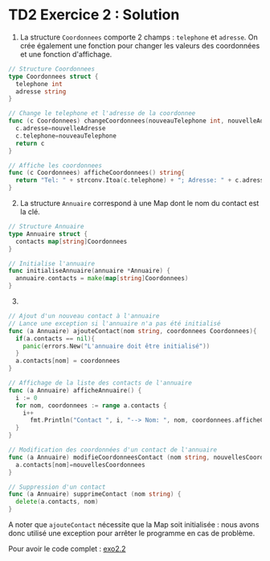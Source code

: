 # TD2 Exercice 2 : Solution 

1. La structure `Coordonnees` comporte 2 champs : `telephone` et `adresse`. On crée également une fonction pour changer les valeurs des coordonnées et une fonction d'affichage. 

```go
// Structure Coordonnees
type Coordonnees struct {
  telephone int
  adresse string
}

// Change le telephone et l'adresse de la coordonnee
func (c Coordonnees) changeCoordonnees(nouveauTelephone int, nouvelleAdresse string) Coordonnees {
  c.adresse=nouvelleAdresse
  c.telephone=nouveauTelephone
  return c
}

// Affiche les coordonnees 
func (c Coordonnees) afficheCoordonnees() string{
  return "Tel: " + strconv.Itoa(c.telephone) + "; Adresse: " + c.adresse;
}
```

2. La structure `Annuaire` correspond à une Map dont le nom du contact est la clé. 

```go
// Structure Annuaire
type Annuaire struct {
  contacts map[string]Coordonnees
}

// Initialise l'annuaire
func initialiseAnnuaire(annuaire *Annuaire) {
  annuaire.contacts = make(map[string]Coordonnees)
}
```

3. 

```go
// Ajout d'un nouveau contact à l'annuaire
// Lance une exception si l'annuaire n'a pas été initialisé
func (a Annuaire) ajouteContact(nom string, coordonnees Coordonnees){
  if(a.contacts == nil){
    panic(errors.New("L'annuaire doit être initialisé"))
  }
  a.contacts[nom] = coordonnees
}

// Affichage de la liste des contacts de l'annuaire
func (a Annuaire) afficheAnnuaire() {
  i := 0
  for nom, coordonnees := range a.contacts {
    i++
      fmt.Println("Contact ", i, "--> Nom: ", nom, coordonnees.afficheCoordonnees())
  }
}

// Modification des coordonnées d'un contact de l'annuaire
func (a Annuaire) modifieCoordonneesContact (nom string, nouvellesCoordonnees Coordonnees) {
  a.contacts[nom]=nouvellesCoordonnees
} 

// Suppression d'un contact 
func (a Annuaire) supprimeContact (nom string) {
  delete(a.contacts, nom)
}
```

A noter que `ajouteContact` nécessite que la Map soit initialisée : nous avons donc utilisé une exception pour arrêter le programme en cas de problème. 

Pour avoir le code complet : [exo2.2](exo2.2.zip)